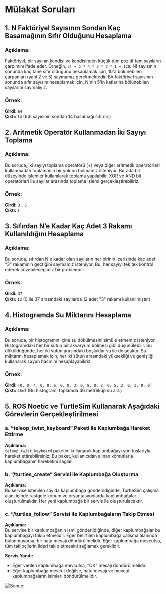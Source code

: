 # Mülakat Soruları 

## 1. **N Faktöriyel Sayısının Sondan Kaç Basamağının Sıfır Olduğunu Hesaplama**

### Açıklama:
Faktöriyel, bir sayının kendisi ve kendisinden küçük tüm pozitif tam sayıların çarpımını ifade eder. Örneğin, `5! = 5 * 4 * 3 * 2 * 1 = 120`. N! sayısının sonunda kaç tane sıfır olduğunu hesaplamak için, 10'a bölünebilen çarpanları (yani 2 ve 5) saymamız gerekmektedir. Bir faktöriyel sayısının sonunda sıfır sayısını hesaplamak için, N'nin 5'in katlarına bölünebilen sayılarını saymalıyız.

### Örnek:
**Girdi:** `64`  
**Çıktı:** `14` (64! sayısının sondan 14 basamağı sıfırdır.)

## 2. **Aritmetik Operatör Kullanmadan İki Sayıyı Toplama**

### Açıklama:
Bu soruda, iki sayıyı toplama operatörü (+) veya diğer aritmetik operatörleri kullanmadan toplamanın bir yolunu bulmamız isteniyor. Burada bit düzeyinde işlemler kullanılarak toplama yapılabilir. XOR ve AND bit operatörleri ile sayılar arasında toplama işlemi gerçekleştirebiliriz.


### Örnek:
**Girdi:** `3, 5`  
**Çıktı:** `8`

## 3. **Sıfırdan N’e Kadar Kaç Adet 3 Rakamı Kullanıldığını Hesaplama**

### Açıklama:
Bu soruda, sıfırdan N'e kadar olan sayıların her birinin içerisinde kaç adet "3" rakamının geçtiğini saymamız isteniyor. Bu, her sayıyı tek tek kontrol ederek çözebileceğimiz bir problemdir.

### Örnek:
**Girdi:** `37`  
**Çıktı:** `12` (0 ile 37 arasındaki sayılarda 12 adet "3" rakamı kullanılmıştır.)

## 4. **Histogramda Su Miktarını Hesaplama**

### Açıklama:
Bu soruda, bir histogramın içine su dökülmesini simüle etmemiz isteniyor. Histogramdaki her bir sütun bir akvaryum bölmesi gibi düşünülebilir. Su döküldüğünde, her iki sütun arasındaki boşluklar su ile dolacaktır. Su miktarını hesaplamak için, her iki sütun arasındaki yüksekliği ve genişliği kullanarak suyun hacmini hesaplayabiliriz.


### Örnek:
**Girdi:** `[0, 0, 4, 0, 0, 6, 0, 0, 3, 0, 8, 0, 2, 0, 5, 2, 0, 3, 0, 0]`  
**Çıktı:** `46m3` (Bu histogram, toplamda 46 metreküp su alır.)

## 5. **ROS Noetic ve TurtleSim Kullanarak Aşağıdaki Görevlerin Gerçekleştirilmesi**


### a. **“teleop_twist_keyboard” Paketi ile Kaplumbağa Hareket Ettirme**

**Açıklama:**  
`teleop_twist_keyboard` paketini kullanarak kaplumbağayı yön tuşlarıyla hareket ettirebilirsiniz. Bu paket, kullanıcıdan alınan komutlarla kaplumbağanın hareketini sağlar.

### b. **“/turtles_create” Servisi ile Kaplumbağa Oluşturma**

**Açıklama:**  
Bu servise istenilen sayıda kaplumbağa gönderildiğinde, TurtleSim çalışma alanı içinde rastgele konum ve oryantasyonlarda kaplumbağalar oluşturulmalıdır. Her yeni kaplumbağa bir servis ile oluşturulacaktır.

### c. **“/turtles_follow” Servisi ile Kaplumbağaların Takip Etmesi**

**Açıklama:**  
Bu servise bir kaplumbağanın ismi gönderildiğinde, diğer kaplumbağalar bu kaplumbağayı takip etmelidir. Eğer belirtilen kaplumbağa çalışma alanında bulunmuyorsa, bir hata mesajı döndürülmelidir. Eğer kaplumbağa mevcutsa, tüm takipçilerin lideri takip etmesini sağlamak gereklidir.

**Servis Yanıtı:**  
- Eğer verilen kaplumbağa mevcutsa, “OK” mesajı döndürülmelidir.
- Eğer kaplumbağa mevcut değilse, hata mesajı ve mevcut kaplumbağaların isimleri döndürülmelidir.

![Sonuç:](path/to/your-gif.gif)
